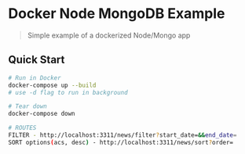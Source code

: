 # Docker Node MongoDB Example

> Simple example of a dockerized Node/Mongo app

## Quick Start

```bash
# Run in Docker
docker-compose up --build
# use -d flag to run in background

# Tear down
docker-compose down

# ROUTES
FILTER - http://localhost:3311/news/filter?start_date=&&end_date=
SORT options(acs, desc) - http://localhost:3311/news/sort?order= 
